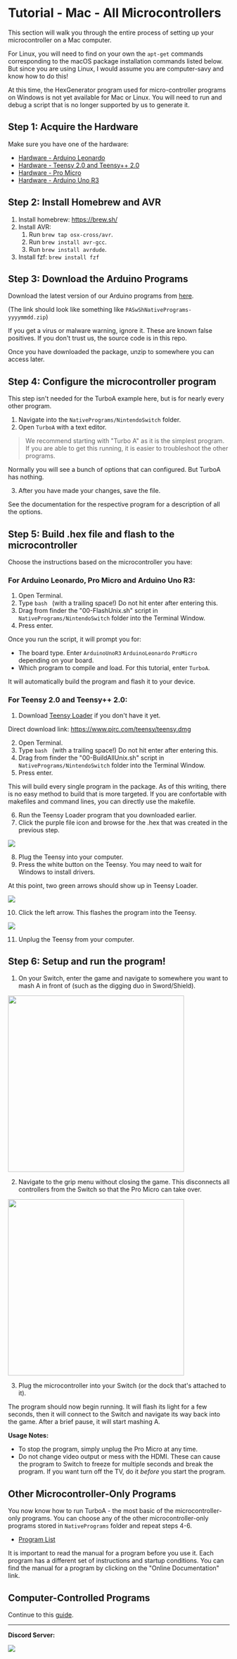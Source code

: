 # Tutorial - Mac - All Microcontrollers

This section will walk you through the entire process of setting up your microcontroller on a Mac computer.

For Linux, you will need to find on your own the `apt-get` commands corresponding to the macOS package installation commands listed below.
But since you are using Linux, I would assume you are computer-savy and know how to do this!

At this time, the HexGenerator program used for micro-controller programs on Windows is not yet available for Mac or Linux.
You will need to run and debug a script that is no longer supported by us to generate it.

## Step 1: Acquire the Hardware

Make sure you have one of the hardware:
- [Hardware - Arduino Leonardo](/Wiki/Hardware/ArduinoLeonardo.md)
- [Hardware - Teensy 2.0 and Teensy++ 2.0](/Wiki/Hardware/Teensy2.md)
- [Hardware - Pro Micro](/Wiki/Hardware/ProMicro.md)
- [Hardware - Arduino Uno R3](/Wiki/Hardware/ArduinoUnoR3.md)

## Step 2: Install Homebrew and AVR

1. Install homebrew: https://brew.sh/
2. Install AVR:
    1. Run `brew tap osx-cross/avr`.
    2. Run `brew install avr-gcc`.
    3. Run `brew install avrdude`.
3. Install fzf: `brew install fzf`

## Step 3: Download the Arduino Programs

Download the latest version of our Arduino programs from [here](https://github.com/PokemonAutomation/Microcontroller/releases).

(The link should look like something like `PASwShNativePrograms-yyyymmdd.zip`)

If you get a virus or malware warning, ignore it. These are known false positives. If you don't trust us, the source code is in this repo.

Once you have downloaded the package, unzip to somewhere you can access later.

## Step 4: Configure the microcontroller program

This step isn't needed for the TurboA example here, but is for nearly every other program.

1. Navigate into the `NativePrograms/NintendoSwitch` folder.
2. Open `TurboA` with a text editor.
> We recommend starting with "Turbo A"  as it is the simplest program. If you are able to get this running, it is easier to troubleshoot the other programs.

Normally you will see a bunch of options that can configured. But TurboA has nothing.

3. After you have made your changes, save the file.

See the documentation for the respective program for a description of all the options.

## Step 5: Build .hex file and flash to the microcontroller

Choose the instructions based on the microcontroller you have:

### For Arduino Leonardo, Pro Micro and Arduino Uno R3:

1. Open Terminal.
2. Type `bash ` (with a trailing space!) Do not hit enter after entering this.
3. Drag from finder the "00-FlashUnix.sh" script in `NativePrograms/NintendoSwitch` folder into the Terminal Window.
4. Press enter.

Once you run the script, it will prompt you for:
- The board type. Enter `ArduinoUnoR3` `ArduinoLeonardo` `ProMicro` depending on your board.
- Which program to compile and load. For this tutorial, enter `TurboA`.

It will automatically build the program and flash it to your device.

### For Teensy 2.0 and Teensy++ 2.0:

1. Download [Teensy Loader](https://www.pjrc.com/teensy/loader_mac.html) if you don't have it yet.

Direct download link: https://www.pjrc.com/teensy/teensy.dmg

2. Open Terminal.
3. Type `bash ` (with a trailing space!) Do not hit enter after entering this.
4. Drag from finder the "00-BuildAllUnix.sh" script in `NativePrograms/NintendoSwitch` folder into the Terminal Window.
5. Press enter.

This will build every single program in the package. As of this writing, there is no easy method to build that is more targeted. If you are confortable with makefiles and command lines, you can directly use the makefile.

6. Run the Teensy Loader program that you downloaded earlier.
7. Click the purple file icon and browse for the .hex that was created in the previous step.

<img src="images/tutorial-windows-teensy-2.png">

8. Plug the Teensy into your computer.
9. Press the white button on the Teensy. You may need to wait for Windows to install drivers.

At this point, two green arrows should show up in Teensy Loader.

<img src="images/tutorial-windows-teensy-3.png">

10. Click the left arrow. This flashes the program into the Teensy.

<img src="images/tutorial-windows-teensy-4.png">

11. Unplug the Teensy from your computer.

## Step 6: Setup and run the program!

1. On your Switch, enter the game and navigate to somewhere you want to mash A in front of (such as the digging duo in Sword/Shield).

<img src="images/digging-duo.jpg" height="400">

2. Navigate to the grip menu without closing the game. This disconnects all controllers from the Switch so that the Pro Micro can take over.

<img src="images/grip-menu.jpg" height="400">

3. Plug the microcontroller into your Switch (or the dock that's attached to it).

The program should now begin running. It will flash its light for a few seconds, then it will connect to the Switch and navigate its way back into the game. After a brief pause, it will start mashing A.

**Usage Notes:**

- To stop the program, simply unplug the Pro Micro at any time.
- Do not change video output or mess with the HDMI. These can cause the program to Switch to freeze for multiple seconds and break the program. If you want turn off the TV, do it *before* you start the program.

## Other Microcontroller-Only Programs

You now know how to run TurboA - the most basic of the microcontroller-only programs.
You can choose any of the other microcontroller-only programs stored in `NativePrograms` folder and repeat steps 4-6.

- [Program List](/Wiki/Programs/README.md)

It is important to read the manual for a program before you use it. Each program has a different set of instructions and startup conditions.
You can find the manual for a program by clicking on the "Online Documentation" link.

## Computer-Controlled Programs

Continue to this [guide](https://github.com/PokemonAutomation/ComputerControl/blob/master/Wiki/Software/README.md).

<hr>

**Discord Server:** 

[<img src="https://canary.discordapp.com/api/guilds/695809740428673034/widget.png?style=banner2">](https://discord.gg/cQ4gWxN)


